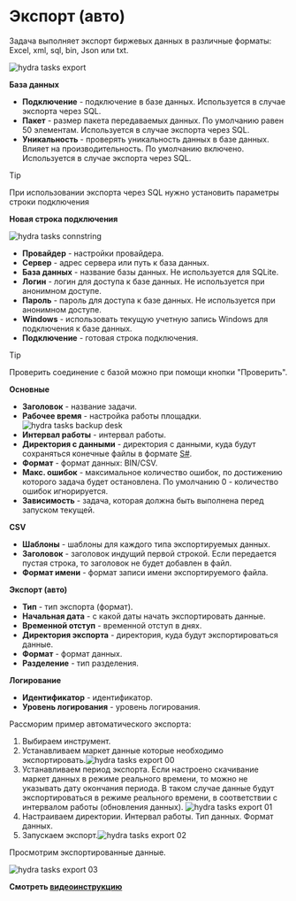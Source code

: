 # Экспорт (авто)

Задача выполняет экспорт биржевых данных в различные форматы: Excel, xml, sql, bin, Json или txt.

![hydra tasks export](../images/hydra_tasks_export.png)

**База данных**

- **Подключение** \- подключение в базе данных. Используется в случае экспорта через SQL. 
- **Пакет** \- размер пакета передаваемых данных. По умолчанию равен 50 элементам. Используется в случае экспорта через SQL. 
- **Уникальность** \- проверять уникальность данных в базе данных. Влияет на производительность. По умолчанию включено. Используется в случае экспорта через SQL. 

> [!TIP]
> При использовании экспорта через SQL нужно установить параметры строки подключения

**Новая строка подключения**

![hydra tasks connstring](../images/hydra_tasks_connstring.png)

- **Провайдер** \- настройки провайдера. 
- **Сервер** \- адрес сервера или путь к база данных. 
- **База данных** \- название базы данных. Не используется для SQLite. 
- **Логин** \- логин для доступа к базе данных. Не используется при анонимном доступе. 
- **Пароль** \- пароль для доступа к базе данных. Не используется при анонимном доступе. 
- **Windows** \- использовать текущую учетную запись Windows для подключения к базе данных. 
- **Подключение** \- готовая строка подключения. 

> [!TIP]
> Проверить соединение с базой можно при помощи кнопки "Проверить".

**Основные**

- **Заголовок** \- название задачи. 
- **Рабочее время** \- настройка работы площадки. ![hydra tasks backup desk](../images/hydra_tasks_backup_desk.png)
- **Интервал работы** \- интервал работы. 
- **Директория с данными** \- директория с данными, куда будут сохраняться конечные файлы в формате [S\#](StockSharpAbout.md). 
- **Формат** \- формат данных: BIN\/CSV. 
- **Макс. ошибок** \- максимальное количество ошибок, по достижению которого задача будет остановлена. По умолчанию 0 \- количество ошибок игнорируется. 
- **Зависимость** \- задача, которая должна быть выполнена перед запуском текущей. 

**CSV**

- **Шаблоны** \- шаблоны для каждого типа экспортируемых данных. 
- **Заголовок** \- заголовок индущий первой строкой. Если передается пустая строка, то заголовок не будет добавлен в файл. 
- **Формат имени** \- формат записи имени экспортируемого файла. 

**Экспорт (авто)**

- **Тип** \- тип экспорта (формат). 
- **Начальная дата** \- с какой даты начать экспортировать данные. 
- **Временной отступ** \- временной отступ в днях. 
- **Директория экспорта** \- директория, куда будут экспортироваться данные. 
- **Формат** \- формат данных. 
- **Разделение** \- тип разделения. 

**Логирование**

- **Идентификатор** \- идентификатор. 
- **Уровень логирования** \- уровень логирования. 

Рассморим пример автоматического экспорта:

1. Выбираем инструмент.
2. Устанавливаем маркет данные которые необходимо экспортировать.![hydra tasks export 00](../images/hydra_tasks_export_00.png)
3. Устанавливаем период экспорта. Если настроено скачивание маркет данных в режиме реального времени, то можно не указывать дату окончания периода. В таком случае данные будут экспортироваться в режиме реального времени, в соответствии с интервалом работы (обновления данных). ![hydra tasks export 01](../images/hydra_tasks_export_01.png)
4. Настраиваем директории. Интервал работы. Тип данных. Формат данных.
5. Запускаем экспорт.![hydra tasks export 02](../images/hydra_tasks_export_02.png)

Просмотрим экспортированные данные.

![hydra tasks export 03](../images/hydra_tasks_export_03.png)

**Смотреть [видеоинструкцию](HydraExportAutoVideo.md)**
